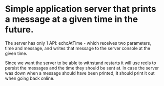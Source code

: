 # Simple application server that prints a message at a given time in the future.

The server has only 1 API:
echoAtTime - which receives two parameters, time and message, and writes that message to the server console at the given time.

Since we want the server to be able to withstand restarts it will use redis to persist the messages and the time they should be sent at.
In case the server was down when a message should have been printed, it should print it out when going back online.
